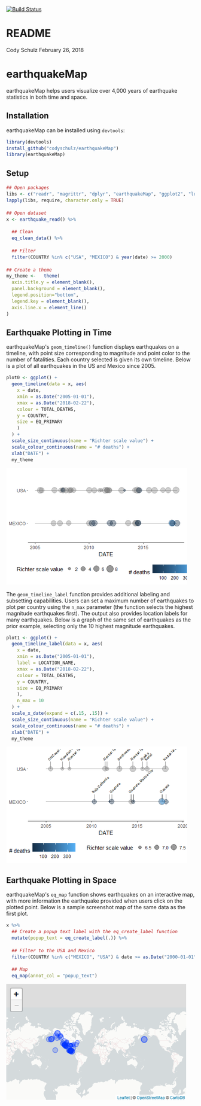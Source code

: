 [![Build Status](https://travis-ci.org/codyschulz/earthquakeMap.svg?branch=master)](https://travis-ci.org/codyschulz/earthquakeMap)

README
================
Cody Schulz
February 26, 2018

earthquakeMap
=============

earthquakeMap helps users visualize over 4,000 years of earthquake statistics in both time and space.

Installation
------------

earthquakeMap can be installed using `devtools`:

``` r
library(devtools)
install_github("codyschulz/earthquakeMap")
library(earthquakeMap)
```

Setup
-----

``` r
## Open packages
libs <- c("readr", "magrittr", "dplyr", "earthquakeMap", "ggplot2", "lubridate")
lapply(libs, require, character.only = TRUE)

## Open dataset
x <- earthquake_read() %>%
  
  ## Clean
  eq_clean_data() %>%
  
  ## Filter
  filter(COUNTRY %in% c("USA", "MEXICO") & year(date) >= 2000) 

## Create a theme
my_theme <-   theme(
  axis.title.y = element_blank(),
  panel.background = element_blank(),
  legend.position="bottom",
  legend.key = element_blank(),
  axis.line.x = element_line()
)
```

Earthquake Plotting in Time
---------------------------

earthquakeMap's `geom_timeline()` function displays earthquakes on a timeline, with point size corresponding to magnitude and point color to the number of fatalities. Each country selected is given its own timeline. Below is a plot of all earthquakes in the US and Mexico since 2005.

``` r
plot0 <- ggplot() +
  geom_timeline(data = x, aes(
    x = date,
    xmin = as.Date("2005-01-01"), 
    xmax = as.Date("2018-02-22"), 
    colour = TOTAL_DEATHS, 
    y = COUNTRY, 
    size = EQ_PRIMARY
    )
  ) +
  scale_size_continuous(name = "Richter scale value") +
  scale_colour_continuous(name = "# deaths") +
  xlab("DATE") +
  my_theme
```

![Earthquakes in USA & Mexico Timeline](https://github.com/codyschulz/imageFiles/blob/master/geom_timeline.png?raw=true)

The `geom_timeline_label` function provides additional labeling and subsetting capabilities. Users can set a maximum number of earthquakes to plot per country using the `n_max` parameter (the function selects the highest magnitude earthquakes first). The output also provides location labels for many earthquakes. Below is a graph of the same set of earthquakes as the prior example, selecting only the 10 highest magnitude earthquakes.

``` r
plot1 <- ggplot() +
  geom_timeline_label(data = x, aes(
    x = date, 
    xmin = as.Date("2005-01-01"), 
    label = LOCATION_NAME,
    xmax = as.Date("2018-02-22"), 
    colour = TOTAL_DEATHS, 
    y = COUNTRY, 
    size = EQ_PRIMARY
    ),
    n_max = 10
  ) +
  scale_x_date(expand = c(.15, .15)) +
  scale_size_continuous(name = "Richter scale value") +
  scale_colour_continuous(name = "# deaths") +
  xlab("DATE") +
  my_theme
```

![Earthquakes in USA & Mexico Timeline Label](https://github.com/codyschulz/imageFiles/blob/master/geom_timeline_label.png?raw=true)

Earthquake Plotting in Space
----------------------------

earthquakeMap's `eq_map` function shows earthquakes on an interactive map, with more information the earthquake provided when users click on the plotted point. Below is a sample screenshot map of the same data as the first plot.

``` r
x %>%
  ## Create a popup text label with the eq_create_label function
  mutate(popup_text = eq_create_label(.)) %>%
  
  ## Filter to the USA and Mexico 
  filter(COUNTRY %in% c("MEXICO", "USA") & date >= as.Date("2000-01-01")) %>%

  ## Map
  eq_map(annot_col = "popup_text")
```

![Earthquakes in USA & Mexico](https://github.com/codyschulz/imageFiles/blob/master/usa_mexico_since_2000.png?raw=true)
